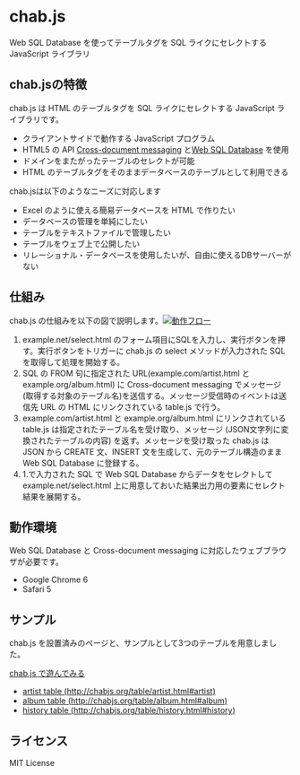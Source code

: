 # chab.js

Web SQL Database を使ってテーブルタグを SQL ライクにセレクトする JavaScript ライブラリ

## chab.jsの特徴

chab.js は HTML のテーブルタグを SQL ライクにセレクトする JavaScript ライブラリです。

- クライアントサイドで動作する JavaScript プログラム
- HTML5 の API [Cross-document messaging](http://dev.w3.org/html5/postmsg/) と[Web SQL Database](http://dev.w3.org/html5/webdatabase/) を使用
- ドメインをまたがったテーブルのセレクトが可能
- HTML のテーブルタグをそのままデータベースのテーブルとして利用できる

chab.jsは以下のようなニーズに対応します

- Excel のように使える簡易データベースを HTML で作りたい
- データベースの管理を単純にしたい
- テーブルをテキストファイルで管理したい
- テーブルをウェブ上で公開したい
- リレーショナル・データベースを使用したいが、自由に使えるDBサーバーがない

## 仕組み

chab.js の仕組みを以下の図で説明します。[![動作フロー](img/flow.png)](img/flow.png)


1. example.net/select.html のフォーム項目にSQLを入力し、実行ボタンを押す。実行ボタンをトリガーに chab.js の select メソッドが入力された SQL を取得して処理を開始する。
2. SQL の FROM 句に指定された URL(example.com/artist.html と example.org/album.html) に Cross-document messaging でメッセージ(取得する対象のテーブル名)を送信する。メッセージ受信時のイベントは送信先 URL の HTML にリンクされている table.js で行う。
3. example.com/artist.html と example.org/album.html にリンクされている table.js は指定されたテーブル名を受け取り、メッセージ (JSON文字列に変換されたテーブルの内容) を返す。メッセージを受け取った chab.js は JSON から CREATE 文、INSERT 文を生成して、元のテーブル構造のまま Web SQL Database に登録する。
4. 1.で入力された SQL で Web SQL Database からデータをセレクトして example.net/select.html 上に用意しておいた結果出力用の要素にセレクト結果を展開する。

## 動作環境

Web SQL Database と Cross-document messaging に対応したウェブブラウザが必要です。

* Google Chrome 6
* Safari 5

## サンプル

chab.js を設置済みのページと、サンプルとして3つのテーブルを用意しました。

[chab.js で遊んでみる](/sample.html)

* [artist table (http://chabjs.org/table/artist.html#artist)](/table/artist.html#artist)
* [album table (http://chabjs.org/table/album.html#album)](/table/album.html#album)
* [history table (http://chabjs.org/table/history.html#history)](/table/history.html#history)

## ライセンス

MIT License

